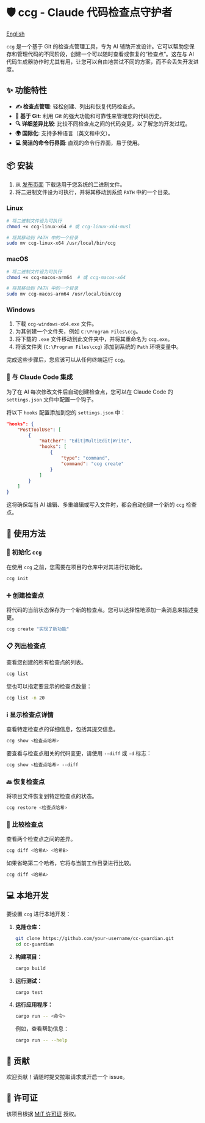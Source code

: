 # 🛡️ ccg - Claude 代码检查点守护者

[English](README.md)

`ccg` 是一个基于 Git 的检查点管理工具，专为 AI 辅助开发设计。它可以帮助您保存和管理代码的不同阶段，创建一个可以随时查看或恢复的“检查点”。这在与 AI 代码生成器协作时尤其有用，让您可以自由地尝试不同的方案，而不会丢失开发进度。

## ✨ 功能特性

- **✍️ 检查点管理**: 轻松创建、列出和恢复代码检查点。
- **🌳 基于 Git**: 利用 Git 的强大功能和可靠性来管理您的代码历史。
- **🔍 详细差异比较**: 比较不同检查点之间的代码变更，以了解您的开发过程。
- **🌍 国际化**: 支持多种语言（英文和中文）。
- **💻 简洁的命令行界面**: 直观的命令行界面，易于使用。

## 📦 安装

1.  从 [发布页面](https://github.com/your-username/cc-guardian/releases) 下载适用于您系统的二进制文件。
2.  将二进制文件设为可执行，并将其移动到系统 `PATH` 中的一个目录。

### Linux

```bash
# 将二进制文件设为可执行
chmod +x ccg-linux-x64 # 或 ccg-linux-x64-musl

# 将其移动到 PATH 中的一个目录
sudo mv ccg-linux-x64 /usr/local/bin/ccg
```

### macOS

```bash
# 将二进制文件设为可执行
chmod +x ccg-macos-arm64  # 或 ccg-macos-x64

# 将其移动到 PATH 中的一个目录
sudo mv ccg-macos-arm64 /usr/local/bin/ccg
```

### Windows

1.  下载 `ccg-windows-x64.exe` 文件。
2.  为其创建一个文件夹，例如 `C:\Program Files\ccg`。
3.  将下载的 `.exe` 文件移动到此文件夹中，并将其重命名为 `ccg.exe`。
4.  将该文件夹 (`C:\Program Files\ccg`) 添加到系统的 `Path` 环境变量中。

完成这些步骤后，您应该可以从任何终端运行 `ccg`。

### 🤖 与 Claude Code 集成

为了在 AI 每次修改文件后自动创建检查点，您可以在 Claude Code 的 `settings.json` 文件中配置一个钩子。

将以下 `hooks` 配置添加到您的 `settings.json` 中：

```json
"hooks": {
    "PostToolUse": [
        {
            "matcher": "Edit|MultiEdit|Write",
            "hooks": [
                {
                    "type": "command",
                    "command": "ccg create"
                }
            ]
        }
    ]
}
```

这将确保每当 AI 编辑、多重编辑或写入文件时，都会自动创建一个新的 `ccg` 检查点。

## 🚀 使用方法

### 🎉 初始化 `ccg`

在使用 `ccg` 之前，您需要在项目的仓库中对其进行初始化。

```bash
ccg init
```

### ➕ 创建检查点

将代码的当前状态保存为一个新的检查点。您可以选择性地添加一条消息来描述变更。

```bash
ccg create "实现了新功能"
```

### 📋 列出检查点

查看您创建的所有检查点的列表。

```bash
ccg list
```

您也可以指定要显示的检查点数量：

```bash
ccg list -n 20
```

### ℹ️ 显示检查点详情

查看特定检查点的详细信息，包括其提交信息。

```bash
ccg show <检查点哈希>
```

要查看与检查点相关的代码变更，请使用 `--diff` 或 `-d` 标志：

```bash
ccg show <检查点哈希> --diff
```

### 🔙 恢复检查点

将项目文件恢复到特定检查点的状态。

```bash
ccg restore <检查点哈希>
```

### 👀 比较检查点

查看两个检查点之间的差异。

```bash
ccg diff <哈希A> <哈希B>
```

如果省略第二个哈希，它将与当前工作目录进行比较。

```bash
ccg diff <哈希A>
```

## 💻 本地开发

要设置 `ccg` 进行本地开发：

1.  **克隆仓库：**

    ```bash
    git clone https://github.com/your-username/cc-guardian.git
    cd cc-guardian
    ```

2.  **构建项目：**

    ```bash
    cargo build
    ```

3.  **运行测试：**

    ```bash
    cargo test
    ```

4.  **运行应用程序：**
    ```bash
    cargo run -- <命令>
    ```
    例如，查看帮助信息：
    ```bash
    cargo run -- --help
    ```

## 🤝 贡献

欢迎贡献！请随时提交拉取请求或开启一个 issue。

## 📄 许可证

该项目根据 [MIT 许可证](LICENSE) 授权。
